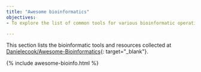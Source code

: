 ```yaml
---
title: "Awesome bioinformatics"
objectives:
- To explore the list of common tools for various bioinformatic operations.

---
```

This section lists the bioinformatic tools and resources collected at 
[Danielecook/Awesome-Bioinformatics](https://github.com/danielecook/Awesome-Bioinformatics){: target="_blank"}.

{% include awesome-bioinfo.html %} 